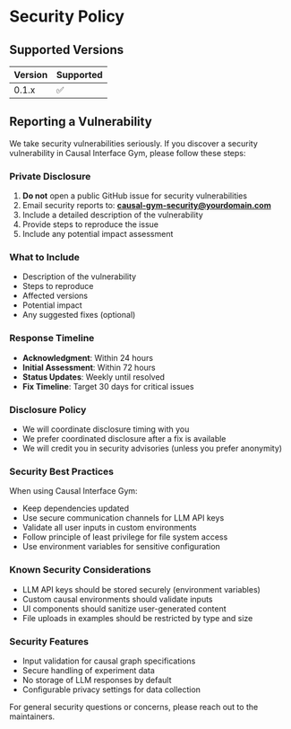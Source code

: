 # Security Policy

## Supported Versions

| Version | Supported          |
| ------- | ------------------ |
| 0.1.x   | :white_check_mark: |

## Reporting a Vulnerability

We take security vulnerabilities seriously. If you discover a security vulnerability in Causal Interface Gym, please follow these steps:

### Private Disclosure

1. **Do not** open a public GitHub issue for security vulnerabilities
2. Email security reports to: **causal-gym-security@yourdomain.com**
3. Include a detailed description of the vulnerability
4. Provide steps to reproduce the issue
5. Include any potential impact assessment

### What to Include

- Description of the vulnerability
- Steps to reproduce
- Affected versions
- Potential impact
- Any suggested fixes (optional)

### Response Timeline

- **Acknowledgment**: Within 24 hours
- **Initial Assessment**: Within 72 hours  
- **Status Updates**: Weekly until resolved
- **Fix Timeline**: Target 30 days for critical issues

### Disclosure Policy

- We will coordinate disclosure timing with you
- We prefer coordinated disclosure after a fix is available
- We will credit you in security advisories (unless you prefer anonymity)

### Security Best Practices

When using Causal Interface Gym:

- Keep dependencies updated
- Use secure communication channels for LLM API keys
- Validate all user inputs in custom environments
- Follow principle of least privilege for file system access
- Use environment variables for sensitive configuration

### Known Security Considerations

- LLM API keys should be stored securely (environment variables)
- Custom causal environments should validate inputs
- UI components should sanitize user-generated content
- File uploads in examples should be restricted by type and size

### Security Features

- Input validation for causal graph specifications
- Secure handling of experiment data
- No storage of LLM responses by default
- Configurable privacy settings for data collection

For general security questions or concerns, please reach out to the maintainers.